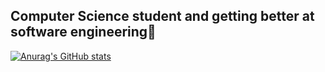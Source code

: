 ## Computer Science student and getting better at software engineering👋
[![Anurag's GitHub stats](https://github-readme-stats.vercel.app/api?username=FLOpeSS)](https://github.com/anuraghazra/github-readme-stats)
<!--
**FLOpeSS/FLOpeSS** is a ✨ _special_ ✨ repository because its `README.md` (this file) appears on your GitHub profile.

Here are some ideas to get you started:

- 🔭 I’m currently working on ...
- 🌱 I’m currently learning ...
- 👯 I’m looking to collaborate on ...
- 🤔 I’m looking for help with ...
- 💬 Ask me about ...
- 📫 How to reach me: ...
- 😄 Pronouns: ...
- ⚡ Fun fact: ...
-->
